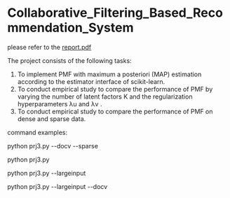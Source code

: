 # Collaborative_Filtering_Based_Recommendation_System

please refer to the [report.pdf](https://github.com/zslwyuan/Collaborative_Filtering_Based_Recommendation_System/blob/master/report.pdf)

The project consists of the following tasks:
1. To implement PMF with maximum a posteriori (MAP) estimation according to the estimator interface of
scikit-learn.
2. To conduct empirical study to compare the performance of PMF by varying the number of latent factors K
and the regularization hyperparameters λu and λv .
3. To conduct empirical study to compare the performance of PMF on dense and sparse data.


command examples:

python prj3.py  --docv --sparse

python prj3.py 

python prj3.py --largeinput

python prj3.py --largeinput --docv
